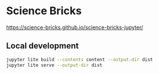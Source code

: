 # Science Bricks

https://science-bricks.github.io/science-bricks-jupyter/


## Local development
```bash
jupyter lite build --contents content --output-dir dist
jupyter lite serve --output-dir dist
```
